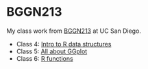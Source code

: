 # BGGN213
My class work from [BGGN213](https://bioboot.github.io/bggn213_F24/) at UC San Diego.


- Class 4: [Intro to R data structures]()
- Class 5: [All about GGplot](https://github.com/RyanSStoner/BGGN213_GitHub/blob/main/Class05/class05.md#class-05-data-visualization-with-ggplot)
- Class 6: [R functions](https://github.com/RyanSStoner/BGGN213_GitHub/blob/main/Class06/class06.md)

